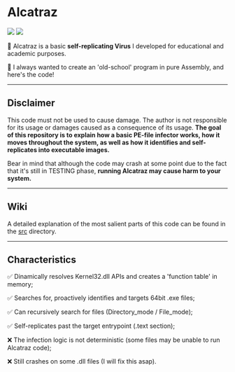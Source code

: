 # Alcatraz
![](https://img.shields.io/badge/NASM-x64-brown) ![](https://img.shields.io/badge/GoLink-1.0.4.2-brightgreen)

:dart: Alcatraz is a basic **self-replicating Virus** I developed for educational and academic purposes. 

:hammer: I always wanted to create an 'old-school' program in pure Assembly, and here's the code!

-----------------------------------------------------------------------------------------------------------------------------------------------------------------------

## Disclaimer

This code must not be used to cause damage. The author is not responsible for its usage or damages caused as a consequence of its usage. **The goal of this repository is to explain how a basic PE-file infector works, how it moves throughout the system, as well as how it identifies and self-replicates into executable images.**

Bear in mind that although the code may crash at some point due to the fact that it's still in TESTING phase, **running Alcatraz may cause harm to your system.**

-----------------------------------------------------------------------------------------------------------------------------------------------------------------------

## Wiki
A detailed explanation of the most salient parts of this code can be found in the [src](https://github.com/lem0nSec/Alcatraz/tree/main/src) directory.

-----------------------------------------------------------------------------------------------------------------------------------------------------------------------

## Characteristics

:white_check_mark: Dinamically resolves Kernel32.dll APIs and creates a 'function table' in memory;

:white_check_mark: Searches for, proactively identifies and targets 64bit .exe files;

:white_check_mark: Can recursively search for files (Directory_mode / File_mode);

:white_check_mark: Self-replicates past the target entrypoint (.text section);

:x: The infection logic is not deterministic (some files may be unable to run Alcatraz code);

:x: Still crashes on some .dll files (I will fix this asap).
